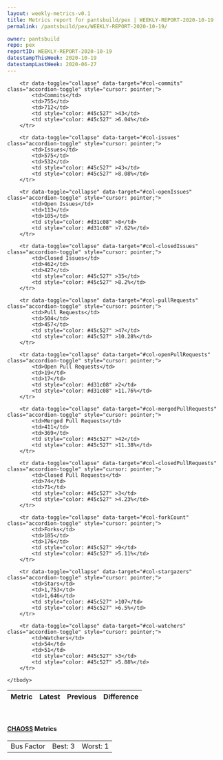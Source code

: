 ```yaml
---
layout: weekly-metrics-v0.1
title: Metrics report for pantsbuild/pex | WEEKLY-REPORT-2020-10-19
permalink: /pantsbuild/pex/WEEKLY-REPORT-2020-10-19/

owner: pantsbuild
repo: pex
reportID: WEEKLY-REPORT-2020-10-19
datestampThisWeek: 2020-10-19
datestampLastWeek: 2020-06-27
---
```




<table class="table table-condensed" style="border-collapse:collapse;">
    <thead>
    <tr>
        <th>Metric</th>
        <th>Latest</th>
        <th>Previous</th>
        <th colspan="2" style="text-align: center;">Difference</th>
    </tr>
    </thead>
    <tbody>

        <tr data-toggle="collapse" data-target="#col-commits" class="accordion-toggle" style="cursor: pointer;">
            <td>Commits</td>
            <td>755</td>
            <td>712</td>
            <td style="color: #45c527" >43</td>
            <td style="color: #45c527" >6.04%</td>
        </tr>
        
        <tr data-toggle="collapse" data-target="#col-issues" class="accordion-toggle" style="cursor: pointer;">
            <td>Issues</td>
            <td>575</td>
            <td>532</td>
            <td style="color: #45c527" >43</td>
            <td style="color: #45c527" >8.08%</td>
        </tr>
        
        <tr data-toggle="collapse" data-target="#col-openIssues" class="accordion-toggle" style="cursor: pointer;">
            <td>Open Issues</td>
            <td>113</td>
            <td>105</td>
            <td style="color: #d31c08" >8</td>
            <td style="color: #d31c08" >7.62%</td>
        </tr>
        
        <tr data-toggle="collapse" data-target="#col-closedIssues" class="accordion-toggle" style="cursor: pointer;">
            <td>Closed Issues</td>
            <td>462</td>
            <td>427</td>
            <td style="color: #45c527" >35</td>
            <td style="color: #45c527" >8.2%</td>
        </tr>
        
        <tr data-toggle="collapse" data-target="#col-pullRequests" class="accordion-toggle" style="cursor: pointer;">
            <td>Pull Requests</td>
            <td>504</td>
            <td>457</td>
            <td style="color: #45c527" >47</td>
            <td style="color: #45c527" >10.28%</td>
        </tr>
        
        <tr data-toggle="collapse" data-target="#col-openPullRequests" class="accordion-toggle" style="cursor: pointer;">
            <td>Open Pull Requests</td>
            <td>19</td>
            <td>17</td>
            <td style="color: #d31c08" >2</td>
            <td style="color: #d31c08" >11.76%</td>
        </tr>
        
        <tr data-toggle="collapse" data-target="#col-mergedPullRequests" class="accordion-toggle" style="cursor: pointer;">
            <td>Merged Pull Requests</td>
            <td>411</td>
            <td>369</td>
            <td style="color: #45c527" >42</td>
            <td style="color: #45c527" >11.38%</td>
        </tr>
        
        <tr data-toggle="collapse" data-target="#col-closedPullRequests" class="accordion-toggle" style="cursor: pointer;">
            <td>Closed Pull Requests</td>
            <td>74</td>
            <td>71</td>
            <td style="color: #45c527" >3</td>
            <td style="color: #45c527" >4.23%</td>
        </tr>
        
        <tr data-toggle="collapse" data-target="#col-forkCount" class="accordion-toggle" style="cursor: pointer;">
            <td>Forks</td>
            <td>185</td>
            <td>176</td>
            <td style="color: #45c527" >9</td>
            <td style="color: #45c527" >5.11%</td>
        </tr>
        
        <tr data-toggle="collapse" data-target="#col-stargazers" class="accordion-toggle" style="cursor: pointer;">
            <td>Stars</td>
            <td>1,753</td>
            <td>1,646</td>
            <td style="color: #45c527" >107</td>
            <td style="color: #45c527" >6.5%</td>
        </tr>
        
        <tr data-toggle="collapse" data-target="#col-watchers" class="accordion-toggle" style="cursor: pointer;">
            <td>Watchers</td>
            <td>54</td>
            <td>51</td>
            <td style="color: #45c527" >3</td>
            <td style="color: #45c527" >5.88%</td>
        </tr>
        
    </tbody>
</table>
<br>
<h4><a target="_blank" href="https://chaoss.community/">CHAOSS</a> Metrics</h4>

<table class="table table-condensed" style="border-collapse:collapse;">
    <tbody>
        <td>Bus Factor</td>
        <td>Best: 3</td>
        <td>Worst: 1</td>
    </tbody>
</table>
